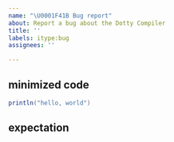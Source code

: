 ```yaml
---
name: "\U0001F41B Bug report"
about: Report a bug about the Dotty Compiler
title: ''
labels: itype:bug
assignees: ''

---
```


## minimized code

```Scala
println("hello, world")
```


## expectation


